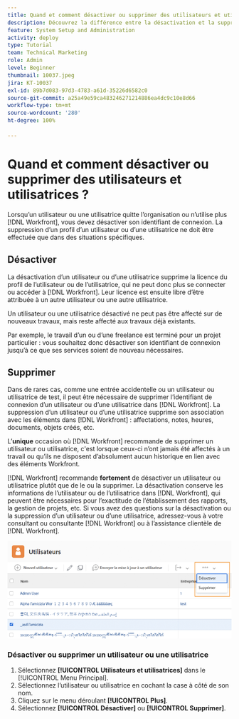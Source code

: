 ```yaml
---
title: Quand et comment désactiver ou supprimer des utilisateurs et utilisatrices ?
description: Découvrez la différence entre la désactivation et la suppression d’utilisateurs et d’utilisatrices. Gérez ensuite les profils des utilisateurs et utilisatrices en fonction des besoins de votre entreprise.
feature: System Setup and Administration
activity: deploy
type: Tutorial
team: Technical Marketing
role: Admin
level: Beginner
thumbnail: 10037.jpeg
jira: KT-10037
exl-id: 89b7d083-97d3-4783-a61d-35226d6582c0
source-git-commit: a25a49e59ca483246271214886ea4dc9c10e8d66
workflow-type: tm+mt
source-wordcount: '280'
ht-degree: 100%

---
```


# Quand et comment désactiver ou supprimer des utilisateurs et utilisatrices ?

Lorsqu’un utilisateur ou une utilisatrice quitte l’organisation ou n’utilise plus [!DNL Workfront], vous devez désactiver son identifiant de connexion. La suppression d’un profil d’un utilisateur ou d’une utilisatrice ne doit être effectuée que dans des situations spécifiques.

## Désactiver

La désactivation d’un utilisateur ou d’une utilisatrice supprime la licence du profil de l’utilisateur ou de l’utilisatrice, qui ne peut donc plus se connecter ou accéder à [!DNL Workfront]. Leur licence est ensuite libre d’être attribuée à un autre utilisateur ou une autre utilisatrice.

Un utilisateur ou une utilisatrice désactivé ne peut pas être affecté sur de nouveaux travaux, mais reste affecté aux travaux déjà existants.

Par exemple, le travail d’un ou d’une freelance est terminé pour un projet particulier : vous souhaitez donc désactiver son identifiant de connexion jusqu’à ce que ses services soient de nouveau nécessaires.

## Supprimer

Dans de rares cas, comme une entrée accidentelle ou un utilisateur ou utilisatrice de test, il peut être nécessaire de supprimer l’identifiant de connexion d’un utilisateur ou d’une utilisatrice dans [!DNL Workfront]. La suppression d’un utilisateur ou d’une utilisatrice supprime son association avec les éléments dans [!DNL Workfront] : affectations, notes, heures, documents, objets créés, etc.

L’**unique** occasion où [!DNL Workfront] recommande de supprimer un utilisateur ou utilisatrice, c&#39;est lorsque ceux-ci n’ont jamais été affectés à un travail ou qu’ils ne disposent d’absolument aucun historique en lien avec des éléments Workfront.

[!DNL Workfront] recommande **fortement** de désactiver un utilisateur ou utilisatrice plutôt que de le ou la supprimer. La désactivation conserve les informations de l’utilisateur ou de l’utilisatrice dans [!DNL Workfront], qui peuvent être nécessaires pour l’exactitude de l’établissement des rapports, la gestion de projets, etc. Si vous avez des questions sur la désactivation ou la suppression d’un utilisateur ou d’une utilisatrice, adressez-vous à votre consultant ou consultante [!DNL Workfront] ou à l’assistance clientèle de [!DNL Workfront].

![Affichage de plus d’options de menu sur la page [!DNL Users]](assets/admin-fund-adding-users-11.png)

### Désactiver ou supprimer un utilisateur ou une utilisatrice

1. Sélectionnez **[!UICONTROL Utilisateurs et utilisatrices]** dans le [!UICONTROL Menu Principal].
1. Sélectionnez l’utilisateur ou utilisatrice en cochant la case à côté de son nom.
1. Cliquez sur le menu déroulant **[!UICONTROL Plus]**.
1. Sélectionnez **[!UICONTROL Désactiver]** ou **[!UICONTROL Supprimer]**.
